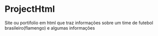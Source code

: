 # ProjectHtml
Site ou portifolio em html que traz informações sobre um time de futebol brasileiro(flamengo) e algumas informações
